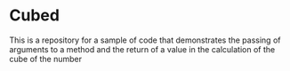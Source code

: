# Cubed
This is a repository for a sample of code that demonstrates the passing of arguments to a method and the return of a value in the calculation of the cube of the number
